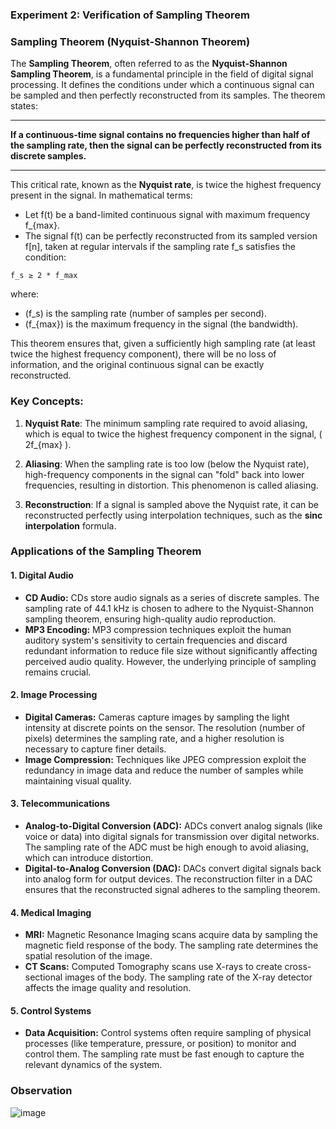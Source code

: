 ### Experiment 2: Verification of Sampling Theorem


### Sampling Theorem (Nyquist-Shannon Theorem)

The **Sampling Theorem**, often referred to as the **Nyquist-Shannon Sampling Theorem**, is a fundamental principle in the field of digital signal processing. It defines the conditions under which a continuous signal can be sampled and then perfectly reconstructed from its samples. The theorem states:

---

**If a continuous-time signal contains no frequencies higher than half of the sampling rate, then the signal can be perfectly reconstructed from its discrete samples.**

---

This critical rate, known as the **Nyquist rate**, is twice the highest frequency present in the signal. In mathematical terms:

- Let f(t) be a band-limited continuous signal with maximum frequency f_{max}.
- The signal f(t) can be perfectly reconstructed from its sampled version f[n], taken at regular intervals if the sampling rate f_s satisfies the condition:

`f_s ≥ 2 * f_max`


where:
- \(f_s\) is the sampling rate (number of samples per second).
- \(f_{max}\) is the maximum frequency in the signal (the bandwidth).

This theorem ensures that, given a sufficiently high sampling rate (at least twice the highest frequency component), there will be no loss of information, and the original continuous signal can be exactly reconstructed.

### Key Concepts:

1. **Nyquist Rate**: The minimum sampling rate required to avoid aliasing, which is equal to twice the highest frequency component in the signal, \( 2f_{max} \).

2. **Aliasing**: When the sampling rate is too low (below the Nyquist rate), high-frequency components in the signal can "fold" back into lower frequencies, resulting in distortion. This phenomenon is called aliasing.

3. **Reconstruction**: If a signal is sampled above the Nyquist rate, it can be reconstructed perfectly using interpolation techniques, such as the **sinc interpolation** formula.

### Applications of the Sampling Theorem


#### 1. **Digital Audio**
* **CD Audio:** CDs store audio signals as a series of discrete samples. The sampling rate of 44.1 kHz is chosen to adhere to the Nyquist-Shannon sampling theorem, ensuring high-quality audio reproduction.
* **MP3 Encoding:** MP3 compression techniques exploit the human auditory system's sensitivity to certain frequencies and discard redundant information to reduce file size without significantly affecting perceived audio quality. However, the underlying principle of sampling remains crucial.

#### 2. **Image Processing**
* **Digital Cameras:** Cameras capture images by sampling the light intensity at discrete points on the sensor. The resolution (number of pixels) determines the sampling rate, and a higher resolution is necessary to capture finer details.
* **Image Compression:** Techniques like JPEG compression exploit the redundancy in image data and reduce the number of samples while maintaining visual quality.

#### 3. **Telecommunications**
* **Analog-to-Digital Conversion (ADC):** ADCs convert analog signals (like voice or data) into digital signals for transmission over digital networks. The sampling rate of the ADC must be high enough to avoid aliasing, which can introduce distortion.
* **Digital-to-Analog Conversion (DAC):** DACs convert digital signals back into analog form for output devices. The reconstruction filter in a DAC ensures that the reconstructed signal adheres to the sampling theorem.

#### 4. **Medical Imaging**
* **MRI:** Magnetic Resonance Imaging scans acquire data by sampling the magnetic field response of the body. The sampling rate determines the spatial resolution of the image.
* **CT Scans:** Computed Tomography scans use X-rays to create cross-sectional images of the body. The sampling rate of the X-ray detector affects the image quality and resolution.

#### 5. **Control Systems**
* **Data Acquisition:** Control systems often require sampling of physical processes (like temperature, pressure, or position) to monitor and control them. The sampling rate must be fast enough to capture the relevant dynamics of the system.

### **Observation**

![image](https://github.com/user-attachments/assets/d56abaee-13b2-43fd-9ee1-b4d481aa8106)
